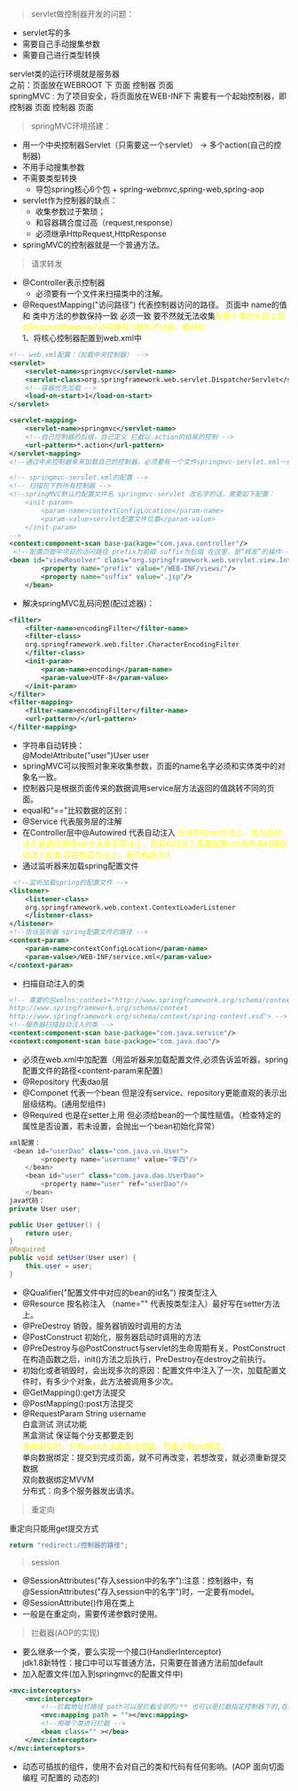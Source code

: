 > servlet做控制器开发的问题：  
+ servlet写的多
+ 需要自己手动搜集参数
+ 需要自己进行类型转换    

servlet类的运行环境就是服务器  
之前：页面放在WEBROOT 下 页面 控制器 页面  
springMVC : 为了项目安全，将页面放在WEB-INF下 需要有一个起始控制器，即控制器 页面 控制器 页面
> springMVC环境搭建：  
+ 用一个中央控制器Servlet（只需要这一个servlet） -> 多个action(自己的控制器)  
+ 不用手动搜集参数  
+ 不需要类型转换
    + 导包spring核心6个包 + spring-webmvc,spring-web,spring-aop  
+ servlet作为控制器的缺点：
    + 收集参数过于繁琐；
    + 和容器耦合度过高（request,response）
    + 必须继承HttpRequest,HttpResponse
+ springMVC的控制器就是一个普通方法。
> 请求转发  
  + @Controller表示控制器   
    + 必须要有一个文件来扫描类中的注解。
  + @RequestMapping("访问路径") 代表控制器访问的路径。  页面中 name的值和 类中方法的参数保持一致 必须一致 要不然就无法收集<font color="yellow">在整个类的头部上加@RequestMapping("访问路径")是为了分层，模块化</font>   
1、将核心控制器配置到web.xml中
```xml
<!-- web.xml配置：（加载中央控制器） -->
<servlet>
    <servlet-name>springmvc</servlet-name>
    <servlet-class>org.springframework.web.servlet.DispatcherServlet</servlet-class>
    <!--容器优先加载 -->
    <load-on-start>1</load-on-start>
</servlet>

<servlet-mapping>
    <servlet-name>springmvc</servlet-name>
    <!--自己控制器的后缀，自己定义 拦截以.action的结尾的控制 -->
    <url-pattern>*.action</url-pattern>
</servlet-mapping>
<!--通过中央控制器来来加载自己的控制器，必须要有一个文件springmvc-servlet.xml一般与servlet名字相同 -->  
``` 
```xml
<!-- springmvc-servlet.xml的配置 -->
<!-- 扫描包下的所有控制器 -->
<!--springMVC默认的配置文件名 springmvc-servlet 改名字的话，需要如下配置：
    <init-param>
        <param-name>contextConfigLocation</param-name>
        <param-value>servlet配置文件位置</param-value>
    </init-param>
-->
<context:component-scan base-package="com.java.controller"/>
 <!--配置页面中项目的访问路径 prefix为前缀 suffix为后缀 在这里，是“转发”的操作-->
<bean id="viewResolver" class="org.springframework.web.servlet.view.InternalResourceViewResolver">
        <property name="prefix" value="/WEB-INF/views/"/>
        <property name="suffix" value=".jsp"/>
    </bean>
```
+ 解决springMVC乱码问题(配过滤器)：  
```xml
<filter>
    <filter-name>encodingFilter</filter-name>
    <filter-class>
    org.springframework.web.filter.CharacterEncodingFilter
    </filter-class>
    <init-param>
        <param-name>encoding</param-name>
        <param-value>UTF-8</param-value>
    </init-param>
</filter>
<filter-mapping>
    <filter-name>encodingFilter</filter-name>
    <url-pattern>/</url-pattern>
</filter-mapping>
```  
+ 字符串自动转换：  
@ModelAttribute("user")User user
+ springMVC可以按照对象来收集参数，页面的name名字必须和实体类中的对象名一致。
+ 控制器只是根据页面传来的数据调用service层方法返回的值跳转不同的页面。  
+ equal和“==”比较数据的区别：
+ @Service 代表服务层的注解 
+ 在Controller层中@Autowired  代表自动注入 <font color="yellow">应该写在set方法上，因为自动注入是通过调用set方法来实现注入，而且自动注入需要配置xml文件来扫描自动注入的类  写在构造方法上，表示构造注入</font> 
+ 通过监听器来加载spring配置文件
```xml
 <!--监听加载spring的配置文件 -->
<listener>
    <listener-class>
    org.springframework.web.context.ContextLoaderListener
    </listener-class>
</listener>
<!--告诉监听器 spring配置文件的路径 -->
<context-param>
    <param-name>contextConfigLocation</param-name>
    <param-value>/WEB-INF/service.xml</param-value>
</context-param>
```
+ 扫描自动注入的类
```xml
<!-- 需要的包xmlns:context="http://www.springframework.org/schema/context"
http://www.springframework.org/schema/context
http://www.springframework.org/schema/context/spring-context.xsd"> -->
<!--服务器扫描自动注入的类 -->
<context:component-scan base-package="com.java.service"/>
<context:component-scan base-package="com.java.dao"/>
```
+ 必须在web.xml中加配置（用监听器来加载配置文件,必须告诉监听器，spring配置文件的路径<content-param来配置）
+ @Repository 代表dao层
+ @Componet 代表一个bean 但是没有service、repository更能直观的表示出层级结构。(通用型组件)
+ @Required 也是在setter上用 但必须给bean的一个属性赋值。（检查特定的属性是否设置，若未设置，会抛出一个bean初始化异常）
```java
xml配置：
 <bean id="userDao" class="com.java.vo.User">
        <property name="username" value="李四"/>
    </bean>
    <bean id="user" class="com.java.dao.UserDao">
        <property name="user" ref="userDao"/>
    </bean>
java代码：
private User user;

public User getUser() {
    return user;
}
@Required
public void setUser(User user) {
    this.user = user;
}
```
+ @Qualifier("配置文件中对应的bean的id名") 按类型注入
+ @Resource 按名称注入  （name="" 代表按类型注入）最好写在setter方法上。  
+ @PreDestroy  销毁，服务器销毁时调用的方法 
+ @PostConstruct 初始化，服务器启动时调用的方法 
+ @PreDestroy与@PostConstruct与servlet的生命周期有关。PostConstruct在构造函数之后，init()方法之后执行，PreDestroy在destroy之前执行。
+ 初始化或者销毁时，会出现多次的原因：配置文件中注入了一次，加载配置文件时，有多少个对象，此方法被调用多少次。 
+ @GetMapping():get方法提交
+ @PostMapping():post方法提交  
+ @RequestParam String username   
 白盒测试 测试功能  
 黑盒测试 保证每个分支都要走到   
 <font color="yellow">表单提交时，只有post方法能走过滤器。尽量少用get提交。</font>  
 单向数据绑定：提交到完成页面，就不可再改变，若想改变，就必须重新提交数据  
 双向数据绑定MVVM  
 分布式：向多个服务器发出请求。
> 重定向    

重定向只能用get提交方式
```java
return "redirect:/控制器的路径";
```
> session  
+ @SessionAttributes("存入session中的名字"):注意：控制器中，有@SessionAttributes("存入session中的名字")时，一定要有model。
+ @SessionAttribute()作用在类上  
+ 一般是在重定向，需要传递参数时使用。
> 拦截器(AOP的实现)  
+ 要么继承一个类，要么实现一个接口(HandlerInterceptor)  
    jdk1.8新特性：接口中可以写普通方法，只需要在普通方法前加default
+ 加入配置文件(加入到springmvc的配置文件中)
```xml
<mvc:interceptors>
    <mvc:interceptor>
        <!--拦截地址栏路径 path可以是拦截全部的/** 也可以是拦截指定控制器下的,在指定控制器的类名上加@RequestMapping("")表示本类的访问路径，一般在类名上加此注解，是为了区分同一包下、不同类的相同访问路径名-->
        <mvc:mapping path = ""></mvc:mapping>
        <!--用哪个类进行拦截 -->
        <bean class="" ></bea>
    </mvc:interceptor>
</mvc:interceptors>
```
+ 动态可插拔的组件，使用不会对自己的类和代码有任何影响。(AOP 面向切面编程 可配置的 动态的) 






  

